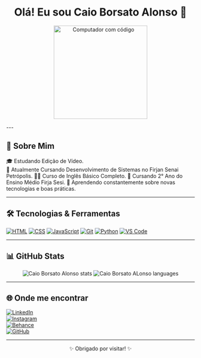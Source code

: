 <h1 align="center">Olá! Eu sou Caio Borsato Alonso 👋</h1>

<p align="center">
  <img src="https://cdn-icons-png.flaticon.com/512/3103/3103446.png" alt="Computador com código" width="250"/>
</p>
---

## 🚀 Sobre Mim

🎓 Estudando Edição de Vídeo.  
💼 Atualmente Cursando Desenvolvimento de Sistemas no Firjan Senai Petrópolis.
🧑‍🎓 Curso de Inglês Básico Completo.
🏫 Cursando 2° Ano do Ensino Médio Firja Sesi.
🌱 Aprendendo constantemente sobre novas tecnologias e boas práticas.

---

## 🛠️ Tecnologias & Ferramentas

[![HTML](https://img.shields.io/badge/HTML5-E34F26?style=for-the-badge&logo=html5&logoColor=white)]()
[![CSS](https://img.shields.io/badge/CSS3-1572B6?style=for-the-badge&logo=css3&logoColor=white)]()
[![JavaScript](https://img.shields.io/badge/JavaScript-F7DF1E?style=for-the-badge&logo=javascript&logoColor=black)]()
[![Git](https://img.shields.io/badge/Git-F05032?style=for-the-badge&logo=git&logoColor=white)]()
[![Python](https://img.shields.io/badge/Python-3776AB?style=for-the-badge&logo=python&logoColor=white)]()
[![VS Code](https://img.shields.io/badge/VS%20Code-007ACC?style=for-the-badge&logo=visual-studio-code&logoColor=white)](https://code.visualstudio.com/)

---

## 📊 GitHub Stats

<p align="center">
  <img src="https://github-readme-stats.vercel.app/api?username=seuusuario&show_icons=true&theme=github_dark" alt="Caio Borsato Alonso stats"/>
  <img src="https://github-readme-stats.vercel.app/api/top-langs/?username=seuusuario&layout=compact&theme=github_dark" alt="Caio Borsato ALonso languages"/>
</p>

---

## 🌐 Onde me encontrar

[![LinkedIn](https://img.shields.io/badge/LinkedIn-0077B5?style=for-the-badge&logo=linkedin&logoColor=white)](https://linkedin.com/in/caio-alonso-455358261)  
[![Instagram](https://img.shields.io/badge/Instagram-E4405F?style=for-the-badge&logo=instagram&logoColor=white)](https://instagram.com/c.alonso33)  
[![Behance](https://img.shields.io/badge/Behance-1769FF?style=for-the-badge&logo=behance&logoColor=white)](https://behance.net/mtg_alonso)  
[![GitHub](https://img.shields.io/badge/GitHub-181717?style=for-the-badge&logo=github&logoColor=white)](https://github.com/caioalonso827)

---

<p align="center">✨ Obrigado por visitar! ✨</p>
